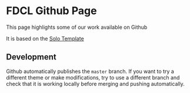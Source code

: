 # FDCL Github Page

This page highlights some of our work available on Github

It is based on the [Solo Template](https://github.com/chibicode/solo)

## Development

Github automatically publishes the `master` branch.
If you want to try a different theme or make modifications, try to use a different branch and check that it is working locally before merging and pushing automatically.